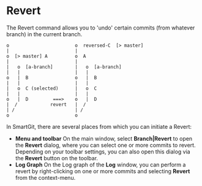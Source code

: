 # Revert

The Revert command allows you to 'undo' certain commits (from whatever
branch) in the current branch.

<div class="code panel pdl" style="border-width: 1px;">

<div class="codeContent panelContent pdl">

``` text
o                        o  reversed-C  [> master]
|                        |
o  [> master] A          o  A
|                        |
|   o  [a-branch]        |   o  [a-branch]
|   |                    |   |
o   |  B                 o   |  B
|   |                    |   |
|   o  C (selected)      |   o  C
|   |                    |   |
o   |  D         ===>    o   |  D
|  /            revert   |  /
| /                      | /
o                        o
```

</div>

</div>

In SmartGit, there are several places from which you can initiate a
Revert:

  - **Menu and toolbar** On the main window, select **Branch|Revert** to
    open the **Revert** dialog, where you can select one or more commits
    to revert. Depending on your toolbar settings, you can also open
    this dialog via the **Revert** button on the toolbar.
  - **Log Graph** On the Log graph of the **Log** window, you can
    perform a revert by right-clicking on one or more commits and
    selecting **Revert** from the context-menu.
